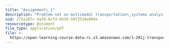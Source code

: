 ```yaml
---
title: "Assignment\_1"
description: "Problem set on multi­modal transportation\_systems analysis and financing transit\_through road pricing."
uid: 275a107c-daf8-6cfd-6b3d-59f3534e094a
resourcetype: Document
file_type: application/pdf
file: >-
  https://open-learning-course-data-rc.s3.amazonaws.com/1-201j-transportation-systems-analysis-demand-and-economics-fall-2008/275a107cdaf86cfd6b3d59f3534e094a_MIT1_201JF08_hw_1.pdf
---
```


